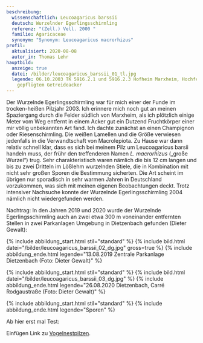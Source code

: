 ```yaml
---
beschreibung:
  wissenschaftlich: Leucoagaricus barssii
  deutsch: Wurzelnder Egerlingsschirmling
  referenz: "(Zell.) Vell. 2000 "
  familie: Agaricaceae
  synonym: "Synonym: Leucoagaricus macrorhizus"
profil:
  aktualisiert: 2020-08-08
  autor_in: Thomas Lehr
hauptbild:
  anzeige: true
  datei: /bilder/leucoagaricus_barssii_01_tl.jpg
  legende: 06.10.2003 TK 5916.2.1 und 5916.2.3 Hofheim Marxheim, Hochfeld, auf
    gepflügtem Getreideacker
---
```

Der Wurzelnde Egerlingsschirmling war für mich einer der Funde im trocken-heißen Pilzjahr 2003. Ich erinnere mich noch gut an meinen Spaziergang durch die Felder südlich von Marxheim, als ich plötzlich einige Meter vom Weg entfernt in einem Acker gut ein Dutzend Fruchtkörper einer mir völlig unbekannten Art fand. Ich dachte zunächst an einen Champignon oder Riesenschirmling. Die weißen Lamellen und die Größe verwiesen jedenfalls in die Verwandtschaft von Macrolepiota. Zu Hause war dann relativ schnell klar, dass es sich bei meinem Pilz um Leucoagaricus barsii handeln muss, der frühr den treffenderen Namen *L. macrorhizus* („große Wurzel“) trug. Sehr charakteristisch waren nämlich die bis 12 cm langen und bis zu zwei Dritteln im Lößlehm wurzelnden Stiele, die in Kombination mit nicht sehr großen Sporen die Bestimmung sicherten. Die Art scheint im übrigen nur sporadisch in sehr warmen Jahren in Deutschland vorzukommen, was sich mit meinen eigenen Beobachtungen deckt. Trotz intensiver Nachsuche konnte der Wurzelnde Egerlingsschirmling 2004 nämlich nicht wiedergefunden werden.

Nachtrag: In den Jahren 2019 und 2020 wurde der Wurzelnde Egerlingsschirmling auch an zwei etwa 300 m voneinander entfernten Stellen in zwei Parkanlagen Umgebung in Dietzenbach gefunden (Dieter Gewalt):

{% include abbildung_start.html stil="standard" %}
{% include bild.html datei="/bilder/leucoagaricus_barssii_02_dg.jpg" gross=true %}
{% include abbildung_ende.html legende="13.08.2019 Zentrale Parkanlage Dietzenbach (Foto: Dieter Gewalt)" %}

{% include abbildung_start.html stil="standard" %}
{% include bild.html datei="/bilder/leucoagaricus_barssii_03_dg.jpg" %}
{% include abbildung_ende.html legende="26.08.2020 Dietzenbach, Carré Rodgaustraße (Foto: Dieter Gewalt)" %}

{% include abbildung_start.html stil="standard" %}
{% include abbildung_ende.html legende="Sporen" %}

Ab hier erst mal Test:

Einfügen Link zu [Vogelnestpilzen](/admin/#/collections/verwandtsdchaften/entries/vogelnestpilze).